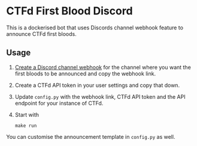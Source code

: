 # CTFd First Blood Discord
This is a dockerised bot that uses Discords channel webhook feature to announce CTFd first bloods.

## Usage
1. [Create a Discord channel webhook](https://support.discord.com/hc/en-us/articles/228383668-Intro-to-Webhooks) for the channel where you want the first bloods to be announced and copy the webhook link.

2. Create a CTFd API token in your user settings and copy that down.

3. Update `config.py` with the webhook link, CTFd API token and the API endpoint for your instance of CTFd.

4. Start with
    ```
    make run
    ```

You can customise the announcement template in `config.py` as well.
